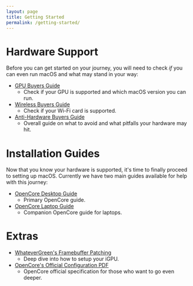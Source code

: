 ```yaml
---
layout: page
title: Getting Started
permalink: /getting-started/
---
```

# Hardware Support

Before you can get started on your journey, you will need to check *if* you can even run macOS and what may stand in your way:

* [GPU Buyers Guide](https://dortania.github.io/GPU-Buyers-Guide/)
   * Check if your GPU is supported and which macOS version you can run.
* [Wireless Buyers Guide](https://dortania.github.io/Wireless-Buyers-Guide/)
  * Check if your Wi-Fi card is supported.
* [Anti-Hardware Buyers Guide](https://dortania.github.io/Anti-Hackintosh-Buyers-Guide/)
  * Overall guide on what to avoid and what pitfalls your hardware may hit.

# Installation Guides

Now that you know your hardware is supported, it's time to finally proceed to setting up macOS. Currently we have two main guides available for help with this journey:

* [OpenCore Desktop Guide](https://dortania.github.io/OpenCore-Install-Guide/)
  * Primary OpenCore guide.
* [OpenCore Laptop Guide](https://dortania.github.io/OpenCore-Install-Guide/)
  * Companion OpenCore guide for laptops.

# Extras 

* [WhateverGreen's Framebuffer Patching](https://github.com/acidanthera/WhateverGreen/blob/master/Manual/FAQ.IntelHD.en.md)
  * Deep dive into how to setup your iGPU.
* [OpenCore's Official Configuration PDF](https://github.com/acidanthera/OpenCorePkg/blob/master/Docs/Configuration.pdf)
  * OpenCore official specification for those who want to go even deeper.
